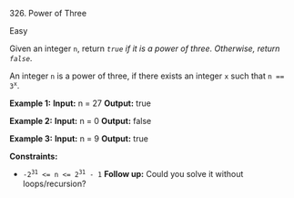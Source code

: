 326\. Power of Three

Easy

Given an integer `n`, return _`true` if it is a power of three. 
Otherwise, return `false`_.

An integer `n` is a power of three, if there exists 
an integer `x` such that <code>n == 3<sup>x</sup></code>.

**Example 1:**
**Input:** n = 27
**Output:** true 

**Example 2:**
**Input:** n = 0
**Output:** false 

**Example 3:**
**Input:** n = 9
**Output:** true 

**Constraints:**
*   <code>-2<sup>31</sup> <= n <= 2<sup>31</sup> - 1</code>
**Follow up:** Could you solve it without loops/recursion?